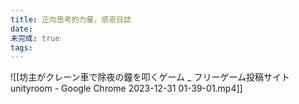 ```yaml
---
title: 正向思考的力量，感恩日誌
date: 
未完成: true
tags:
---
```

![[坊主がクレーン車で除夜の鐘を叩くゲーム _ フリーゲーム投稿サイト unityroom - Google Chrome 2023-12-31 01-39-01.mp4]]